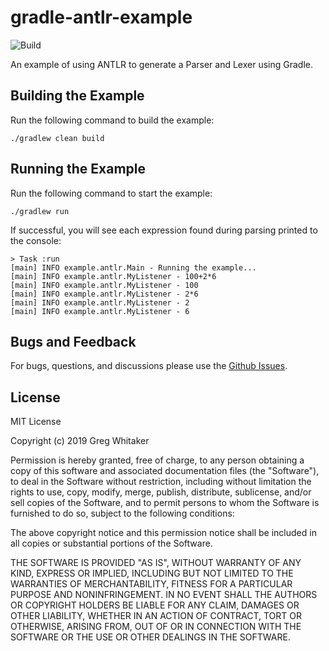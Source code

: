 # gradle-antlr-example
![Build](https://github.com/gregwhitaker/gradle-antlr-example/workflows/Build/badge.svg)

An example of using ANTLR to generate a Parser and Lexer using Gradle.

## Building the Example
Run the following command to build the example:

    ./gradlew clean build
    
## Running the Example
Run the following command to start the example:

    ./gradlew run
    
If successful, you will see each expression found during parsing printed to the console:

    > Task :run
    [main] INFO example.antlr.Main - Running the example...
    [main] INFO example.antlr.MyListener - 100+2*6
    [main] INFO example.antlr.MyListener - 100
    [main] INFO example.antlr.MyListener - 2*6
    [main] INFO example.antlr.MyListener - 2
    [main] INFO example.antlr.MyListener - 6
    
## Bugs and Feedback
For bugs, questions, and discussions please use the [Github Issues](https://github.com/gregwhitaker/gradle-antlr-example/issues).

## License
MIT License

Copyright (c) 2019 Greg Whitaker

Permission is hereby granted, free of charge, to any person obtaining a copy
of this software and associated documentation files (the "Software"), to deal
in the Software without restriction, including without limitation the rights
to use, copy, modify, merge, publish, distribute, sublicense, and/or sell
copies of the Software, and to permit persons to whom the Software is
furnished to do so, subject to the following conditions:

The above copyright notice and this permission notice shall be included in all
copies or substantial portions of the Software.

THE SOFTWARE IS PROVIDED "AS IS", WITHOUT WARRANTY OF ANY KIND, EXPRESS OR
IMPLIED, INCLUDING BUT NOT LIMITED TO THE WARRANTIES OF MERCHANTABILITY,
FITNESS FOR A PARTICULAR PURPOSE AND NONINFRINGEMENT. IN NO EVENT SHALL THE
AUTHORS OR COPYRIGHT HOLDERS BE LIABLE FOR ANY CLAIM, DAMAGES OR OTHER
LIABILITY, WHETHER IN AN ACTION OF CONTRACT, TORT OR OTHERWISE, ARISING FROM,
OUT OF OR IN CONNECTION WITH THE SOFTWARE OR THE USE OR OTHER DEALINGS IN THE
SOFTWARE.

